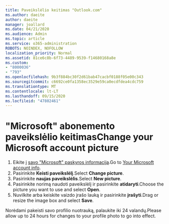 ```yaml
---
title: Paveikslėlio keitimas "Outlook.com"
ms.author: daeite
author: daeite
manager: joallard
ms.date: 04/21/2020
ms.audience: Admin
ms.topic: article
ms.service: o365-administration
ROBOTS: NOINDEX, NOFOLLOW
localization_priority: Normal
ms.assetid: 81ce6c8b-6f73-4489-9539-f14680168a8e
ms.custom:
- "8000036"
- "793"
ms.openlocfilehash: 9b3f884bc30f2d61bab47cacbf0188f05e00c343
ms.sourcegitcommit: c6692ce0fa1358ec3529e59ca0ecdfdea4cdc759
ms.translationtype: MT
ms.contentlocale: lt-LT
ms.lasthandoff: 09/15/2020
ms.locfileid: "47802461"
---
```

# <a name="change-your-microsoft-account-picture"></a><span data-ttu-id="eeceb-102">"Microsoft" abonemento paveikslėlio keitimas</span><span class="sxs-lookup"><span data-stu-id="eeceb-102">Change your Microsoft account picture</span></span>

1. <span data-ttu-id="eeceb-103">Eikite į [savo "Microsoft" paskyros informaciją](https://go.microsoft.com/fwlink/p/?linkid=860841).</span><span class="sxs-lookup"><span data-stu-id="eeceb-103">Go to [Your Microsoft account info](https://go.microsoft.com/fwlink/p/?linkid=860841).</span></span>
2. <span data-ttu-id="eeceb-104">Pasirinkite **Keisti paveikslėlį**.</span><span class="sxs-lookup"><span data-stu-id="eeceb-104">Select **Change picture**.</span></span>
3. <span data-ttu-id="eeceb-105">Pasirinkite **naujas paveikslėlis**.</span><span class="sxs-lookup"><span data-stu-id="eeceb-105">Select **New picture**.</span></span>
4. <span data-ttu-id="eeceb-106">Pasirinkite norimą naudoti paveikslėlį ir pasirinkite **atidaryti**.</span><span class="sxs-lookup"><span data-stu-id="eeceb-106">Choose the picture you want to use and select **Open**.</span></span>
5. <span data-ttu-id="eeceb-107">Nuvilkite arba keiskite vaizdo įrašo lauką ir pasirinkite **įrašyti**.</span><span class="sxs-lookup"><span data-stu-id="eeceb-107">Drag or resize the image box and select **Save**.</span></span>

<span data-ttu-id="eeceb-108">Norėdami pakeisti savo profilio nuotrauką, palaukite iki 24 valandų.</span><span class="sxs-lookup"><span data-stu-id="eeceb-108">Please allow up to 24 hours for changes to your profile photo to go into effect.</span></span>